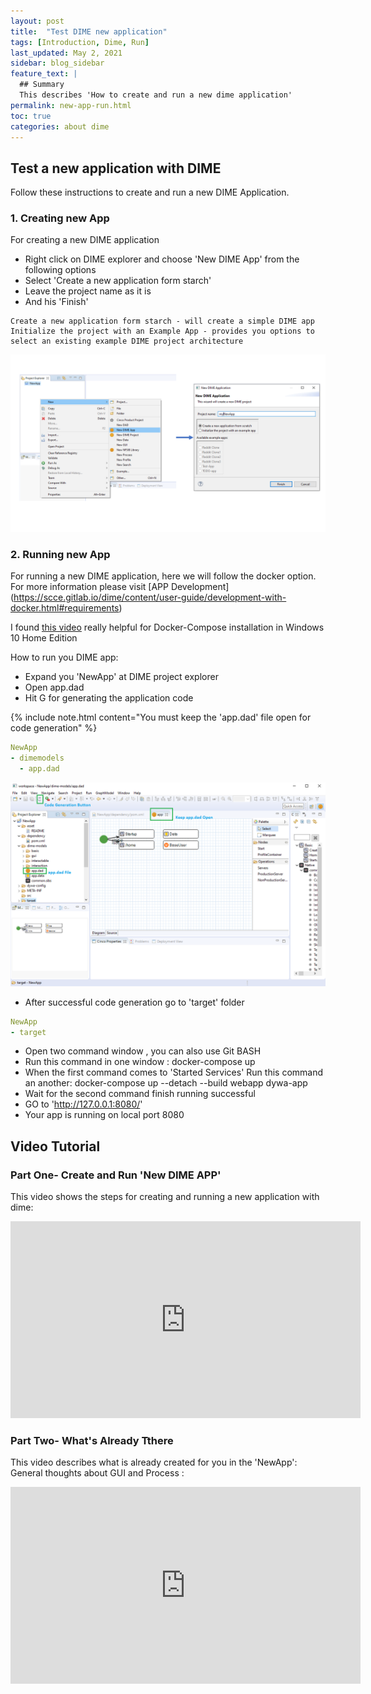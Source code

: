 ```yaml
---
layout: post
title:  "Test DIME new application"
tags: [Introduction, Dime, Run]
last_updated: May 2, 2021
sidebar: blog_sidebar
feature_text: |
  ## Summary
  This describes 'How to create and run a new dime application'
permalink: new-app-run.html
toc: true
categories: about dime
---
```


## Test a new application with DIME

Follow these instructions to create and run a new DIME Application.

### 1. Creating new App

For creating a new DIME application

- Right click on DIME explorer and choose 'New DIME App' from the following options
- Select 'Create a new application form starch'
- Leave the project name as it is
- And his 'Finish'

```
Create a new application form starch - will create a simple DIME app
Initialize the project with an Example App - provides you options to select an existing example DIME project architecture

```
<img src="images/createnewapp.png" style="width: 650px;"/>


### 2. Running new App

For running a new DIME application, here we will follow the docker option. For more information please visit [APP Development] (https://scce.gitlab.io/dime/content/user-guide/development-with-docker.html#requirements)

I found [this video](https://www.youtube.com/watch?v=YH3sutAsxEM) really helpful for Docker-Compose installation in Windows 10 Home Edition

How to run you DIME app:

- Expand you 'NewApp' at DIME  project explorer
- Open app.dad
- Hit G for generating the application code

{% include note.html content="You must keep the 'app.dad' file open for code generation" %}

```yaml
NewApp
- dimemodels
  - app.dad
```        

<img src="images/newAppG.png" style="width: 650px;"/>

- After successful code generation go to 'target' folder

```yaml
NewApp
- target
```  

- Open two command window , you can also use Git BASH
- Run this command in one window : docker-compose up
- When the first command comes to 'Started Services' Run this command an another: docker-compose up --detach --build webapp dywa-app 
- Wait for the second command finish running successful 
- GO to 'http://127.0.0.1:8080/'
- Your app is running on local port 8080

## Video Tutorial

### Part One- Create and Run 'New DIME APP'

This video shows the steps for creating and running a new application with dime:

<iframe width="560" height="315" src="https://www.youtube.com/embed/sOSDdggSuJg" title="YouTube video player" frameborder="0" allow="accelerometer; autoplay; clipboard-write; encrypted-media; gyroscope; picture-in-picture" allowfullscreen></iframe>


### Part Two- What's Already Tthere

This video describes what is already created for you in the 'NewApp': General thoughts about GUI and Process :

<iframe width="560" height="315" src="https://www.youtube.com/embed/9mZ__OA2pkU" title="YouTube video player" frameborder="0" allow="accelerometer; autoplay; clipboard-write; encrypted-media; gyroscope; picture-in-picture" allowfullscreen></iframe>


